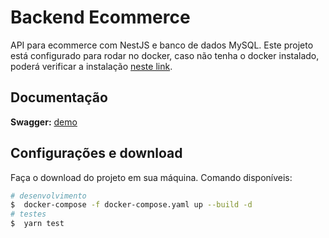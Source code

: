 # Backend Ecommerce

API para ecommerce com NestJS e banco de dados MySQL. Este projeto está configurado para rodar no docker, caso não tenha o docker instalado, poderá verificar a instalação [neste link](https://docs.docker.com/engine/install/).

## Documentação

**Swagger:** [demo](http://18.189.171.211:3002/api/docs)

## Configurações e download

Faça o download do projeto em sua máquina.
Comando disponíveis:

```bash
# desenvolvimento
$  docker-compose -f docker-compose.yaml up --build -d
# testes
$  yarn test
```
